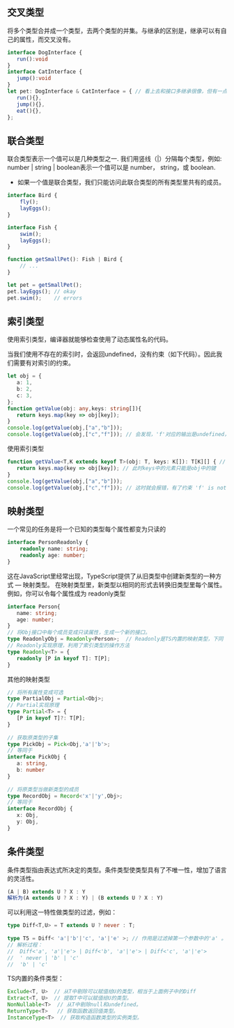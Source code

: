 ## 交叉类型
将多个类型合并成一个类型，去两个类型的并集。与继承的区别是，继承可以有自己的属性，而交叉没有。
```typescript
interface DogInterface {
   run():void
}
interface CatInterface {
   jump():void
}
let pet: DogInterface & CatInterface = { // 看上去和接口多继承很像，但有一点区别。继承可以有自己的属性，交叉不行。
   run(){},
   jump(){},
   eat(){},
};
```

## 联合类型
联合类型表示一个值可以是几种类型之一. 我们用竖线（|）分隔每个类型，例如: number | string | boolean表示一个值可以是 number， string，或 boolean.
- 如果一个值是联合类型，我们只能访问此联合类型的所有类型里共有的成员。
```typescript
interface Bird {
    fly();
    layEggs();
}

interface Fish {
    swim();
    layEggs();
}

function getSmallPet(): Fish | Bird {
    // ...
}

let pet = getSmallPet();
pet.layEggs(); // okay
pet.swim();    // errors
```

## 索引类型
使用索引类型，编译器就能够检查使用了动态属性名的代码。

当我们使用不存在的索引时，会返回undefined，没有约束（如下代码）。因此我们需要有对索引的约束。
```typescript
let obj = {
   a: 1,
   b: 2,
   c: 3,
};
function getValue(obj: any,keys: string[]){
   return keys.map(key => obj[key]);
}
console.log(getValue(obj,["a","b"]));
console.log(getValue(obj,["c","f"])); // 会发现，'f'对应的输出是undefined，没有约束，需要用到索引类型
```
使用索引类型
```typescript
function getValue<T,K extends keyof T>(obj: T, keys: K[]): T[K][] { // T[k][]表示，返回值必须是obj中的值组成的列表
   return keys.map(key => obj[key]); // 此时keys中的元素只能是obj中的键
}
console.log(getValue(obj,["a","b"]));
console.log(getValue(obj,["c","f"])); // 这时就会报错，有了约束 'f' is not in "a" | "b" | "c"
```

## 映射类型
一个常见的任务是将一个已知的类型每个属性都变为只读的
```typescript
interface PersonReadonly {
    readonly name: string;
    readonly age: number;
}
```
这在JavaScript里经常出现，TypeScript提供了从旧类型中创建新类型的一种方式 — 映射类型。 在映射类型里，新类型以相同的形式去转换旧类型里每个属性。 例如，你可以令每个属性成为 readonly类型
```typescript
interface Person{
   name: string;
   age: number;
}
// 将Obj接口中每个成员变成只读属性，生成一个新的接口。
type ReadonlyObj = Readonly<Person>;  // Readonly是TS内置的映射类型，下同
// Readonly实现原理，利用了索引类型的操作方法
type Readonly<T> = {
   readonly [P in keyof T]: T[P];
}
```
其他的映射类型
```typescript
// 将所有属性变成可选
type PartialObj = Partial<Obj>;
// Partial实现原理
type Partial<T> = {
   [P in keyof T]?: T[P];
}
 
// 获取原类型的子集
type PickObj = Pick<Obj,'a'|'b'>;
// 等同于
interface PickObj {
   a: string,
   b: number
}
 
// 将原类型当做新类型的成员
type RecordObj = Record<'x'|'y',Obj>;
// 等同于
interface RecordObj {
   x: Obj,
   y: Obj, 
}
```

## 条件类型
条件类型指由表达式所决定的类型。条件类型使类型具有了不唯一性，增加了语言的灵活性。
```typescript
(A | B) extends U ? X : Y
解析为(A extends U ? X : Y) | (B extends U ? X : Y)
```
可以利用这一特性做类型的过滤，例如：
```typescript
type Diff<T,U> = T extends U ? never : T;
 
type T5 = Diff< 'a'|'b'|'c', 'a'|'e' >; // 作用是过滤掉第一个参数中的'a' 。T5为 'b' | 'c'联合类型
// 解析过程：
//  Diff<'a', 'a'|'e'> | Diff<'b', 'a'|'e'> | Diff<'c', 'a'|'e'>
//  ' never | 'b' | 'c'
//  'b' | 'c'
```
TS内置的条件类型：
```typescript
Exclude<T, U>  // 从T中剔除可以赋值给U的类型，相当于上面例子中的Diff
Extract<T, U>  // 提取T中可以赋值给U的类型。
NonNullable<T>  // 从T中剔除null和undefined。
ReturnType<T>   // 获取函数返回值类型。
InstanceType<T>  // 获取构造函数类型的实例类型。
```

















